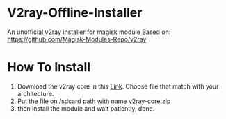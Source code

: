 # V2ray-Offline-Installer
An unofficial v2ray installer for magisk module
Based on: https://github.com/Magisk-Modules-Repo/v2ray


# How To Install
1. Download the v2ray core in this [Link](https://github.com/v2fly/v2ray-core/releases/latest). Choose file that match with your architecture.
2. Put the file on /sdcard path with name v2ray-core.zip
3. then install the module and wait patiently, done.

